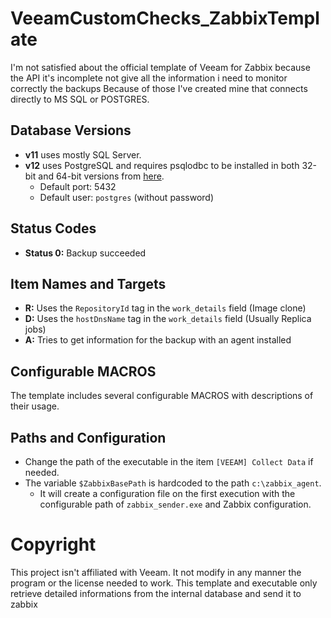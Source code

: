 # VeeamCustomChecks_ZabbixTemplate

I'm not satisfied about the official template of Veeam for Zabbix because the API it's incomplete not give all the information i need to monitor correctly the backups
Because of those I've created mine that connects directly to MS SQL or POSTGRES.

## Database Versions
- **v11** uses mostly SQL Server.
- **v12** uses PostgreSQL and requires psqlodbc to be installed in both 32-bit and 64-bit versions from [here](https://www.postgresql.org/ftp/odbc/releases/).
  - Default port: 5432
  - Default user: `postgres` (without password)

## Status Codes
- **Status 0:** Backup succeeded

## Item Names and Targets
- **R:** Uses the `RepositoryId` tag in the `work_details` field (Image clone)
- **D:** Uses the `hostDnsName` tag in the `work_details` field (Usually Replica jobs)
- **A:** Tries to get information for the backup with an agent installed

## Configurable MACROS
The template includes several configurable MACROS with descriptions of their usage.

## Paths and Configuration
- Change the path of the executable in the item `[VEEAM] Collect Data` if needed.
- The variable `$ZabbixBasePath` is hardcoded to the path `c:\zabbix_agent`.
  - It will create a configuration file on the first execution with the configurable path of `zabbix_sender.exe` and Zabbix configuration.
 
# Copyright
This project isn't affiliated with Veeam. It not modify in any manner the program or the license needed to work.
This template and executable only retrieve detailed informations from the internal database and send it to zabbix
